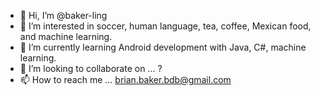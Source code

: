 - 👋 Hi, I’m @baker-ling
- 👀 I’m interested in soccer, human language, tea, coffee, Mexican food, and machine learning.
- 🌱 I’m currently learning Android development with Java, C#, machine learning.
- 💞️ I’m looking to collaborate on ... ?
- 📫 How to reach me ... brian.baker.bdb@gmail.com

<!---
baker-ling/baker-ling is a ✨ special ✨ repository because its `README.md` (this file) appears on your GitHub profile.
You can click the Preview link to take a look at your changes.
--->
